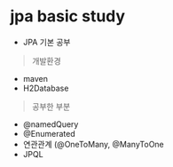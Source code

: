 # jpa basic study
- JPA 기본 공부

>개발환경
- maven
- H2Database

>공부한 부분
- @namedQuery
- @Enumerated
- 연관관계 (@OneToMany, @ManyToOne
- JPQL

